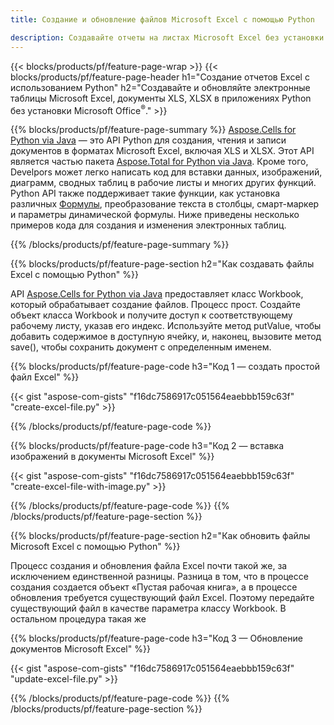 ```yaml
---
title: Создание и обновление файлов Microsoft Excel с помощью Python 

description: Создавайте отчеты на листах Microsoft Excel без установки Microsoft Office 
---
```


{{< blocks/products/pf/feature-page-wrap >}}
{{< blocks/products/pf/feature-page-header h1="Создание отчетов Excel с использованием Python" h2="Создавайте и обновляйте электронные таблицы Microsoft Excel, документы XLS, XLSX в приложениях Python без установки Microsoft Office<sup>&reg;</sup>." >}}

{{% blocks/products/pf/feature-page-summary %}}
[Aspose.Cells for Python via Java](https://products.aspose.com/cells/python-java/) — это API Python для создания, чтения и записи документов в форматах Microsoft Excel, включая XLS и XLSX. Этот API является частью пакета [Aspose.Total for Python via Java](https://products.aspose.com/total/python-java/). Кроме того, Develpors может легко написать код для вставки данных, изображений, диаграмм, сводных таблиц в рабочие листы и многих других функций. Python API также поддерживает такие функции, как установка различных [Формулы](https://docs.aspose.com/cells/python-java/supported-formula-functions/), преобразование текста в столбцы, смарт-маркер и параметры динамической формулы. Ниже приведены несколько примеров кода для создания и изменения электронных таблиц.

{{% /blocks/products/pf/feature-page-summary  %}}

{{% blocks/products/pf/feature-page-section  h2="Как создавать файлы Excel с помощью Python" %}}

API [Aspose.Cells for Python via Java](https://products.aspose.com/cells/python-java/) предоставляет класс Workbook, который обрабатывает создание файлов. Процесс прост. Создайте объект класса Workbook и получите доступ к соответствующему рабочему листу, указав его индекс. Используйте метод putValue, чтобы добавить содержимое в доступную ячейку, и, наконец, вызовите метод save(), чтобы сохранить документ с определенным именем.

{{% blocks/products/pf/feature-page-code h3="Код 1 — создать простой файл Excel" %}}

{{< gist "aspose-com-gists" "f16dc7586917c051564eaebbb159c63f" "create-excel-file.py" >}}

{{% /blocks/products/pf/feature-page-code  %}}

{{% blocks/products/pf/feature-page-code h3="Код 2 — вставка изображений в документы Microsoft Excel" %}}

{{< gist "aspose-com-gists" "f16dc7586917c051564eaebbb159c63f" "create-excel-file-with-image.py" >}}

{{% /blocks/products/pf/feature-page-code  %}}
{{% /blocks/products/pf/feature-page-section %}}

{{% blocks/products/pf/feature-page-section  h2="Как обновить файлы Microsoft Excel с помощью Python" %}}

Процесс создания и обновления файла Excel почти такой же, за исключением единственной разницы. Разница в том, что в процессе создания создается объект «Пустая рабочая книга», а в процессе обновления требуется существующий файл Excel. Поэтому передайте существующий файл в качестве параметра классу Workbook. В остальном процедура такая же

{{% blocks/products/pf/feature-page-code h3="Код 3 — Обновление документов Microsoft Excel" %}}

{{< gist "aspose-com-gists" "f16dc7586917c051564eaebbb159c63f" "update-excel-file.py" >}}

{{% /blocks/products/pf/feature-page-code  %}}
{{% /blocks/products/pf/feature-page-section %}}